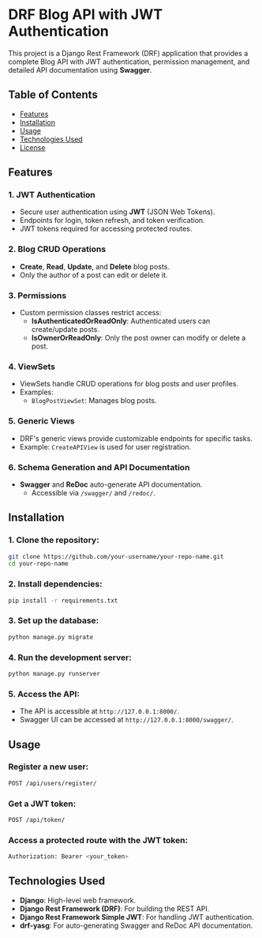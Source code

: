 # DRF Blog API with JWT Authentication

This project is a Django Rest Framework (DRF) application that provides a complete Blog API with JWT authentication, permission management, and detailed API documentation using **Swagger**.

## Table of Contents
- [Features](#features)
- [Installation](#installation)
- [Usage](#usage)
- [Technologies Used](#technologies-used)
- [License](#license)

## Features

### 1. **JWT Authentication**
- Secure user authentication using **JWT** (JSON Web Tokens).
- Endpoints for login, token refresh, and token verification.
- JWT tokens required for accessing protected routes.

### 2. **Blog CRUD Operations**
- **Create**, **Read**, **Update**, and **Delete** blog posts.
- Only the author of a post can edit or delete it.
  
### 3. **Permissions**
- Custom permission classes restrict access:
  - **IsAuthenticatedOrReadOnly**: Authenticated users can create/update posts.
  - **IsOwnerOrReadOnly**: Only the post owner can modify or delete a post.

### 4. **ViewSets**
- ViewSets handle CRUD operations for blog posts and user profiles.
- Examples:
  - `BlogPostViewSet`: Manages blog posts.

### 5. **Generic Views**
- DRF's generic views provide customizable endpoints for specific tasks.
- Example: `CreateAPIView` is used for user registration.

### 6. **Schema Generation and API Documentation**
- **Swagger** and **ReDoc** auto-generate API documentation.
  - Accessible via `/swagger/` and `/redoc/`.


## Installation

### 1. Clone the repository:

```bash
git clone https://github.com/your-username/your-repo-name.git
cd your-repo-name
```

### 2. Install dependencies:

```bash
pip install -r requirements.txt
```

### 3. Set up the database:

```bash
python manage.py migrate
```

### 4. Run the development server:

```bash
python manage.py runserver
```

### 5. Access the API:
- The API is accessible at `http://127.0.0.1:8000/`.
- Swagger UI can be accessed at `http://127.0.0.1:8000/swagger/`.

## Usage

### Register a new user:

```bash
POST /api/users/register/
```

### Get a JWT token:

```bash
POST /api/token/
```

### Access a protected route with the JWT token:

```bash
Authorization: Bearer <your_token>
```

## Technologies Used

- **Django**: High-level web framework.
- **Django Rest Framework (DRF)**: For building the REST API.
- **Django Rest Framework Simple JWT**: For handling JWT authentication.
- **drf-yasg**: For auto-generating Swagger and ReDoc API documentation.
